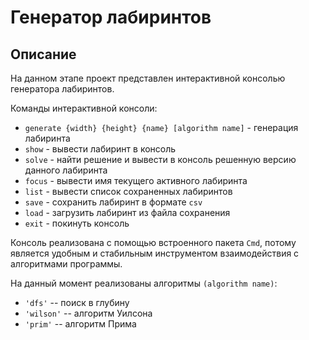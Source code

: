 # Генератор лабиринтов

## Описание

На данном этапе проект представлен интерактивной консолью генератора лабиринтов.

Команды интерактивной консоли:

- `generate {width} {height} {name} [algorithm name]` - генерация лабиринта
- `show` - вывести лабиринт в консоль
- `solve` - найти решение и вывести в консоль решенную версию данного лабиринта
- `focus` - вывести имя текущего активного лабиринта
- `list` - вывести список сохраненных лабиринтов
- `save` -  сохранить лабиринт в формате `csv`
- `load` - загрузить лабиринт из файла сохранения
- `exit` - покинуть консоль

Консоль реализована с помощью встроенного пакета `Cmd`, потому является удобным и стабильным инструментом взаимодействия с алгоритмами программы.

На данный момент реализованы алгоритмы `(algorithm name)`:
- `'dfs'` -- поиск в глубину
- `'wilson'` -- алгоритм Уилсона
- `'prim'` -- алгоритм Прима